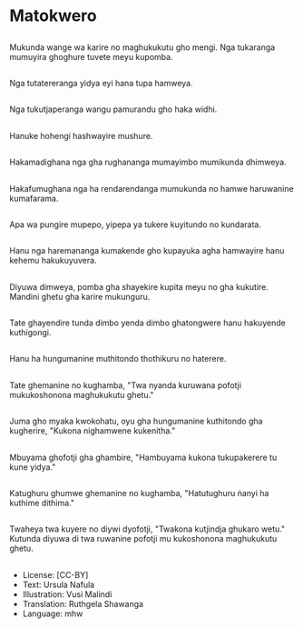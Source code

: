 # Matokwero

##
Mukunda wange wa karire no maghukukutu gho mengi. Nga tukaranga mumuyira ghoghure tuvete meyu kupomba.

##
Nga tutatereranga yidya eyi hana tupa hamweya.

##
Nga tukutjaperanga wangu pamurandu gho haka widhi.

##
Hanuke hohengi hashwayire mushure.

##
Hakamadighana nga gha rughananga mumayimbo mumikunda dhimweya.

##
Hakafumughana nga ha rendarendanga mumukunda no hamwe haruwanine kumafarama.

##
Apa wa pungire mupepo, yipepa ya tukere kuyitundo no kundarata.

##
Hanu nga haremananga kumakende gho kupayuka agha hamwayire hanu kehemu hakukuyuvera.

##
Diyuwa dimweya, pomba gha shayekire kupita meyu no gha kukutire. Mandini ghetu gha karire mukunguru.

##
Tate ghayendire tunda dimbo yenda dimbo ghatongwere hanu hakuyende kuthigongi.

##
Hanu ha hungumanine muthitondo thothikuru no haterere.

##
Tate ghemanine no kughamba, "Twa nyanda kuruwana pofotji mukukoshonona maghukukutu ghetu."

##
Juma gho myaka kwokohatu, oyu gha hungumanine kuthitondo gha kugherire, "Kukona nighamwene kukenitha."

##
Mbuyama ghofotji gha ghambire, "Hambuyama kukona tukupakerere tu kune yidya."

##
Katughuru ghumwe ghemanine no kughamba, "Hatutughuru ṅanyi ha kuthime dithima."

##
Twaheya twa kuyere no diywi dyofotji, "Twakona kutjindja ghukaro wetu." Kutunda diyuwa di twa ruwanine pofotji mu kukoshonona maghukukutu ghetu.

##
* License: [CC-BY]
* Text: Ursula Nafula
* Illustration: Vusi Malindi
* Translation: Ruthgela Shawanga
* Language: mhw
